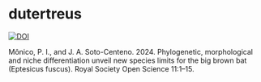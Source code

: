 # dutertreus

<a href="https://zenodo.org/badge/latestdoi/690428625"><img src="https://zenodo.org/badge/690428625.svg" alt="DOI"></a>

Mônico, P. I., and J. A. Soto-Centeno. 2024. Phylogenetic, morphological and niche differentiation unveil new species limits for the big brown bat (Eptesicus fuscus). Royal Society Open Science 11:1–15.

